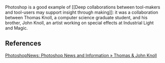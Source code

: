 Photoshop is a good example of [[Deep collaborations between tool-makers and tool-users may support insight through making]]: it was a collaboration between Thomas Knoll, a computer science graduate student, and his brother, John Knoll, an artist working on special effects at Industrial Light and Magic.

## References

[PhotoshopNews: Photoshop News and Information » Thomas & John Knoll](https://www.photoshopnews.com/feature-stories/photoshop-profile-thomas-john-knoll-10/)